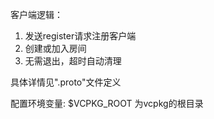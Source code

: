 客户端逻辑：
1. 发送register请求注册客户端
2. 创建或加入房间
3. 无需退出，超时自动清理

具体详情见".proto"文件定义

配置环境变量: $VCPKG_ROOT 为vcpkg的根目录
